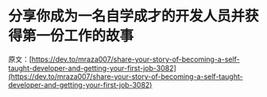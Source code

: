 # 分享你成为一名自学成才的开发人员并获得第一份工作的故事

原文：[https://dev.to/mraza007/share-your-story-of-becoming-a-self-taught-developer-and-getting-your-first-job-3082](https://dev.to/mraza007/share-your-story-of-becoming-a-self-taught-developer-and-getting-your-first-job-3082)